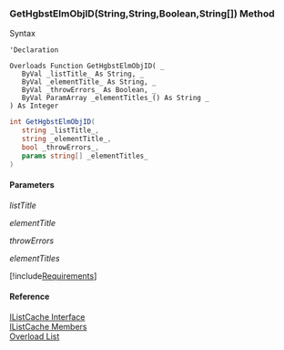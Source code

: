 ﻿### GetHgbstElmObjID(String,String,Boolean,String\[\]) Method

Syntax

```vbnet
'Declaration

Overloads Function GetHgbstElmObjID( _
   ByVal _listTitle_ As String, _
   ByVal _elementTitle_ As String, _
   ByVal _throwErrors_ As Boolean, _
   ByVal ParamArray _elementTitles_() As String _
) As Integer
```

```csharp
int GetHgbstElmObjID( 
   string _listTitle_,
   string _elementTitle_,
   bool _throwErrors_,
   params string[] _elementTitles_
)
```

#### Parameters

_listTitle_

_elementTitle_

_throwErrors_

_elementTitles_

[!include[Requirements](../partials/requirements.md)]

#### Reference

[IListCache Interface](fcSDK~FChoice.Foundation.Clarify.IListCache.md)  
[IListCache Members](fcSDK~FChoice.Foundation.Clarify.IListCache_members.md)  
[Overload List](fcSDK~FChoice.Foundation.Clarify.IListCache~GetHgbstElmObjID.md)